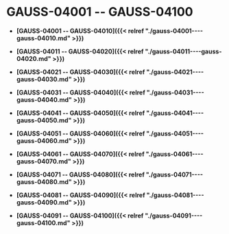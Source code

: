 # GAUSS-04001 -- GAUSS-04100

-   **[GAUSS-04001 -- GAUSS-04010]({{< relref "./gauss-04001----gauss-04010.md" >}})**  

-   **[GAUSS-04011 -- GAUSS-04020]({{< relref "./gauss-04011----gauss-04020.md" >}})**  

-   **[GAUSS-04021 -- GAUSS-04030]({{< relref "./gauss-04021----gauss-04030.md" >}})**  

-   **[GAUSS-04031 -- GAUSS-04040]({{< relref "./gauss-04031----gauss-04040.md" >}})**  

-   **[GAUSS-04041 -- GAUSS-04050]({{< relref "./gauss-04041----gauss-04050.md" >}})**  

-   **[GAUSS-04051 -- GAUSS-04060]({{< relref "./gauss-04051----gauss-04060.md" >}})**  

-   **[GAUSS-04061 -- GAUSS-04070]({{< relref "./gauss-04061----gauss-04070.md" >}})**  

-   **[GAUSS-04071 -- GAUSS-04080]({{< relref "./gauss-04071----gauss-04080.md" >}})**  

-   **[GAUSS-04081 -- GAUSS-04090]({{< relref "./gauss-04081----gauss-04090.md" >}})**  

-   **[GAUSS-04091 -- GAUSS-04100]({{< relref "./gauss-04091----gauss-04100.md" >}})**  


